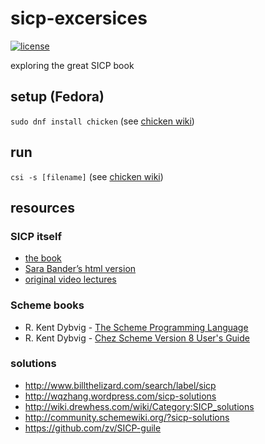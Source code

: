 # sicp-excersices

  [![license][license-image]][license-url]

exploring the great SICP book

## setup (Fedora)

`sudo dnf install chicken` (see [chicken wiki](https://wiki.call-cc.org/platforms))

## run

`csi -s [filename]` (see [chicken wiki](https://wiki.call-cc.org/man/4/Using%20the%20interpreter))

## resources

### SICP itself

* [the book](https://mitpress.mit.edu/books/structure-and-interpretation-computer-programs-second-edition)
* [Sara Bander’s html version](https://sarabander.github.io/sicp)
* [original video lectures](https://ocw.mit.edu/courses/electrical-engineering-and-computer-science/6-001-structure-and-interpretation-of-computer-programs-spring-2005/video-lectures)

### Scheme books

- R. Kent Dybvig - [The Scheme Programming Language](https://www.scheme.com/tspl4)
- R. Kent Dybvig - [Chez Scheme Version 8 User's Guide](https://www.scheme.com/csug8)

### solutions

* http://www.billthelizard.com/search/label/sicp
* http://wqzhang.wordpress.com/sicp-solutions
* http://wiki.drewhess.com/wiki/Category:SICP_solutions
* http://community.schemewiki.org/?sicp-solutions
* https://github.com/zv/SICP-guile

[license-image]: https://img.shields.io/github/license/oleksmarkh/sicp-exercises.svg?style=flat-square
[license-url]: https://github.com/oleksmarkh/sicp-exercises/blob/master/LICENSE
